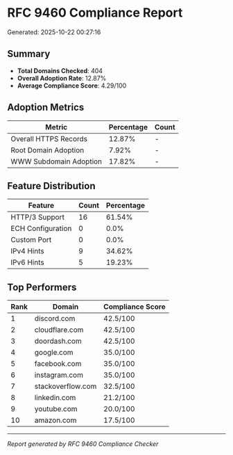 # RFC 9460 Compliance Report

Generated: 2025-10-22 00:27:16

## Summary

- **Total Domains Checked**: 404
- **Overall Adoption Rate**: 12.87%
- **Average Compliance Score**: 4.29/100

## Adoption Metrics

| Metric | Percentage | Count |
|--------|------------|-------|
| Overall HTTPS Records | 12.87% | - |
| Root Domain Adoption | 7.92% | - |
| WWW Subdomain Adoption | 17.82% | - |

## Feature Distribution

| Feature | Count | Percentage |
|---------|-------|------------|
| HTTP/3 Support | 16 | 61.54% |
| ECH Configuration | 0 | 0.0% |
| Custom Port | 0 | 0.0% |
| IPv4 Hints | 9 | 34.62% |
| IPv6 Hints | 5 | 19.23% |

## Top Performers

| Rank | Domain | Compliance Score |
|------|--------|------------------|
| 1 | discord.com | 42.5/100 |
| 2 | cloudflare.com | 42.5/100 |
| 3 | doordash.com | 42.5/100 |
| 4 | google.com | 35.0/100 |
| 5 | facebook.com | 35.0/100 |
| 6 | instagram.com | 35.0/100 |
| 7 | stackoverflow.com | 32.5/100 |
| 8 | linkedin.com | 21.2/100 |
| 9 | youtube.com | 20.0/100 |
| 10 | amazon.com | 17.5/100 |

---
*Report generated by RFC 9460 Compliance Checker*
